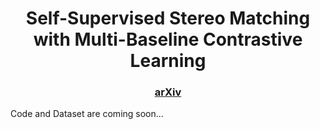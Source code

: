 <div align="center">
  
# Self-Supervised Stereo Matching with Multi-Baseline Contrastive Learning

</div>

<h3 align="center">
  <a href="https://arxiv.org/abs/2508.10838">arXiv</a>
</h3>

Code and Dataset are coming soon...
